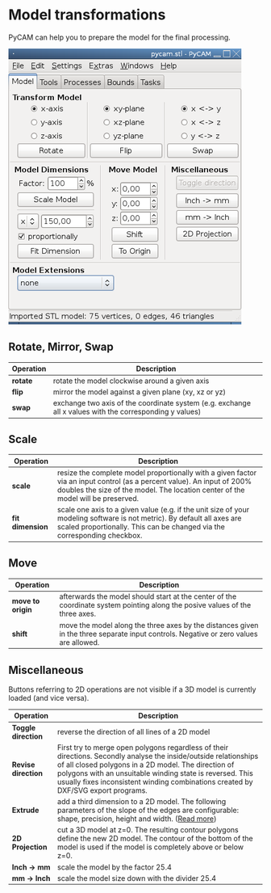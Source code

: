 Model transformations
=====================

PyCAM can help you to prepare the model for the final processing.

![Screenshot of the Model tab](img/model-transformations.png)

Rotate, Mirror, Swap
--------------------

Operation | Description
--------  | -----------
**rotate** | rotate the model clockwise around a given axis
**flip**   | mirror the model against a given plane (xy, xz or yz)
**swap**   | exchange two axis of the coordinate system (e.g. exchange all x values with the corresponding y values)

Scale
-----

Operation | Description
--------  | -----------
**scale** | resize the complete model proportionally with a given factor via an input control (as a percent value). An input of 200% doubles the size of the model. The location center of the model will be preserved.
**fit dimension** | scale one axis to a given value (e.g. if the unit size of your modeling software is not metric). By default all axes are scaled proportionally. This can be changed via the corresponding checkbox.

Move
----

Operation | Description
--------  | -----------
**move to origin** | afterwards the model should start at the center of the coordinate system pointing along the posive values of the three axes.
**shift** | move the model along the three axes by the distances given in the three separate input controls. Negative or zero values are allowed.

Miscellaneous
-------------

Buttons referring to 2D operations are not visible if a 3D model is
currently loaded (and vice versa).

Operation | Description
--------  | -----------
**Toggle direction** | reverse the direction of all lines of a 2D model
**Revise direction** | First try to merge open polygons regardless of their directions. Secondly analyse the inside/outside relationships of all closed polygons in a 2D model. The direction of polygons with an unsuitable winding state is reversed. This usually fixes inconsistent winding combinations created by DXF/SVG export programs.
**Extrude** | add a third dimension to a 2D model. The following parameters of the slope of the edges are configurable: shape, precision, height and width. ([Read more](http://fab.senselab.org/node/227))
**2D Projection** | cut a 3D model at z=0. The resulting contour polygons define the new 2D model. The contour of the bottom of the model is used if the model is completely above or below z=0.
**Inch → mm** | scale the model by the factor 25.4
**mm → Inch** | scale the model size down with the divider 25.4
